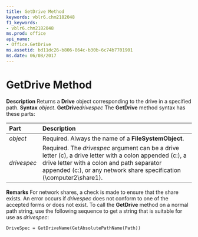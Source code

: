 ```yaml
---
title: GetDrive Method
keywords: vblr6.chm2182048
f1_keywords:
- vblr6.chm2182048
ms.prod: office
api_name:
- Office.GetDrive
ms.assetid: bd11dc26-b806-864c-b30b-6c74b7701901
ms.date: 06/08/2017
---
```



# GetDrive Method



 **Description**
Returns a  **Drive** object corresponding to the drive in a specified path.
 **Syntax**
 _object_. **GetDrive**_drivespec_
The  **GetDrive** method syntax has these parts:


|**Part**|**Description**|
|:-----|:-----|
| _object_|Required. Always the name of a  **FileSystemObject**.|
| _drivespec_|Required. The  _drivespec_ argument can be a drive letter (c), a drive letter with a colon appended (c:), a drive letter with a colon and path separator appended (c:\), or any network share specification (\\computer2\share1).|
 **Remarks**
For network shares, a check is made to ensure that the share exists.
An error occurs if  _drivespec_ does not conform to one of the accepted forms or does not exist.
To call the  **GetDrive** method on a normal path string, use the following sequence to get a string that is suitable for use as _drivespec_:



```vb
DriveSpec = GetDriveName(GetAbsolutePathName(Path))


```


